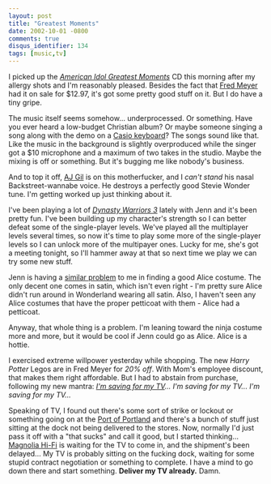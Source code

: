 ```yaml
---
layout: post
title: "Greatest Moments"
date: 2002-10-01 -0800
comments: true
disqus_identifier: 134
tags: [music,tv]
---
```

I picked up the [*American Idol Greatest
Moments*](http://www.amazon.com/exec/obidos/ASIN/B00006JL4I/mhsvortex)
CD this morning after my allergy shots and I'm reasonably pleased.
Besides the fact that [Fred Meyer](http://www.fredmeyer.com) had it on
sale for $12.97, it's got some pretty good stuff on it. But I do have a
tiny gripe.

 The music itself seems somehow... underprocessed. Or something. Have
you ever heard a low-budget Christian album? Or maybe someone singing a
song along with the demo on a [Casio
keyboard](http://www.casio.com/musicalinstruments/)? The songs sound
like that. Like the music in the background is slightly overproduced
while the singer got a $10 microphone and a maximum of two takes in the
studio. Maybe the mixing is off or something. But it's bugging me like
nobody's business.

 And to top it off, [AJ
Gil](http://idolonfox.msn.com/contestants/ind/abner_gil/default.asp) is
on this motherfucker, and I *can't stand* his nasal Backstreet-wannabe
voice. He destroys a perfectly good Stevie Wonder tune. I'm getting
worked up just thinking about it.

 I've been playing a lot of [*Dynasty Warriors
3*](http://www.amazon.com/exec/obidos/ASIN/B00005RL4E/mhsvortex) lately
with Jenn and it's been pretty fun. I've been building up my character's
strength so I can better defeat some of the single-player levels. We've
played all the multiplayer levels several times, so now it's time to
play some more of the single-player levels so I can unlock more of the
multipayer ones. Lucky for me, she's got a meeting tonight, so I'll
hammer away at that so next time we play we can try some new stuff.

 Jenn is having a [similar
problem](/archive/2002/09/30/no-hat-luck.aspx) to me in finding a good
Alice costume. The only decent one comes in satin, which isn't even
right - I'm pretty sure Alice didn't run around in Wonderland wearing
all satin. Also, I haven't seen any Alice costumes that have the proper
petticoat with them - Alice had a petticoat.

 Anyway, that whole thing is a problem. I'm leaning toward the ninja
costume more and more, but it would be cool if Jenn could go as Alice.
Alice is a hottie.

 I exercised extreme willpower yesterday while shopping. The new *Harry
Potter* Legos are in Fred Meyer for *20% off*. With Mom's employee
discount, that makes them right affordable. But I had to abstain from
purchase, following my new mantra: *[I'm saving for my
TV](http://www.sonystyle.com/home/item.jsp?itemid=50911&hierc=9685x9800x9801&catid=)...
I'm saving for my TV... I'm saving for my TV...*

 Speaking of TV, I found out there's some sort of strike or lockout or
something going on at the [Port of
Portland](http://www.portofportland.com/POPHOME.HTM) and there's a bunch
of stuff just sitting at the dock not being delivered to the stores.
Now, normally I'd just pass it off with a "that sucks" and call it good,
but I started thinking... [Magnolia Hi-Fi](http://www.magnoliahifi.com)
is waiting for the TV to come in, and the shipment's been delayed... My
TV is probably sitting on the fucking dock, waiting for some stupid
contract negotiation or something to complete. I have a mind to go down
there and start something. **Deliver my TV already.** Damn.

